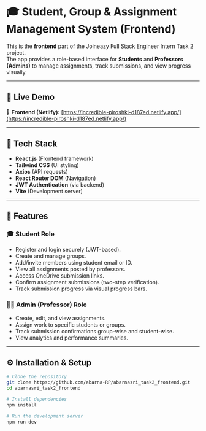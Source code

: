 # 🎓 Student, Group & Assignment Management System (Frontend)

This is the **frontend** part of the Joineazy Full Stack Engineer Intern Task 2 project.  
The app provides a role-based interface for **Students** and **Professors (Admins)** to manage assignments, track submissions, and view progress visually.

---

## 🚀 Live Demo
🔗 **Frontend (Netlify):** [https://incredible-piroshki-d187ed.netlify.app/](https://incredible-piroshki-d187ed.netlify.app/)

---

## 🧩 Tech Stack
- **React.js** (Frontend framework)
- **Tailwind CSS** (UI styling)
- **Axios** (API requests)
- **React Router DOM** (Navigation)
- **JWT Authentication** (via backend)
- **Vite** (Development server)

---

## 🧠 Features

### 🎓 Student Role
- Register and login securely (JWT-based).
- Create and manage groups.
- Add/invite members using student email or ID.
- View all assignments posted by professors.
- Access OneDrive submission links.
- Confirm assignment submissions (two-step verification).
- Track submission progress via visual progress bars.

### 👨‍🏫 Admin (Professor) Role
- Create, edit, and view assignments.
- Assign work to specific students or groups.
- Track submission confirmations group-wise and student-wise.
- View analytics and performance summaries.

---

## ⚙️ Installation & Setup

```bash
# Clone the repository
git clone https://github.com/abarna-RP/abarnasri_task2_frontend.git
cd abarnasri_task2_frontend

# Install dependencies
npm install

# Run the development server
npm run dev
